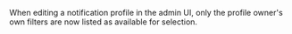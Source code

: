 When editing a notification profile in the admin UI, only the profile owner's own filters are now listed as available for selection.